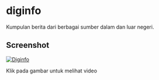 # diginfo

Kumpulan berita dari berbagai sumber dalam dan luar negeri.

## Screenshot

[![Diginfo](https://img.youtube.com/vi/YYFjGepoltk/hqdefault.jpg)](https://youtu.be/YYFjGepoltk)

Klik pada gambar untuk melihat video
